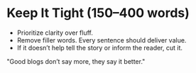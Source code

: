 # Keep It Tight (150–400 words)

* Prioritize clarity over fluff.
* Remove filler words. Every sentence should deliver value.
* If it doesn’t help tell the story or inform the reader, cut it.

"Good blogs don’t say more, they say it better."
